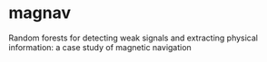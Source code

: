 # magnav
Random forests for detecting weak signals and extracting physical information: a case study of magnetic navigation
